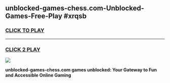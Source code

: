 
## unblocked-games-chess.com-Unblocked-Games-Free-Play #xrqsb
<h3>
<a href="https://us.freeplayer.one?title=unblocked-games-chess.com&ref=9M">CLICK TO PLAY</a></h3>
<hr>

<h3>
<a href="https://us.freeplayer.one?title=unblocked-games-chess.com&ref=9M">CLICK 2 PLAY</a>
  
</h3>

<a href="https://us.freeplayer.one?title=unblocked-games-chess.com&ref=9M"><img src="https://clearcache.store/games.png"></a>


**unblocked-games-chess.com games unblocked: Your Gateway to Fun and Accessible Online Gaming**
